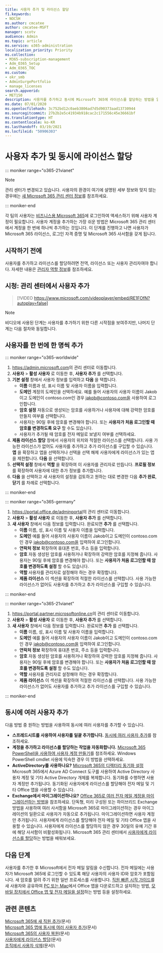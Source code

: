 ```yaml
---
title: 사용자 추가 및 라이선스 할당
f1.keywords:
- NOCSH
ms.author: cmcatee
author: cmcatee-MSFT
manager: scotv
audience: Admin
ms.topic: article
ms.service: o365-administration
localization_priority: Priority
ms.collection:
- M365-subscription-management
- Adm_O365_Setup
- Adm_O365_TOC
ms.custom:
- okr_smb
- AdminSurgePortfolio
- manage_licenses
search.appverid:
- MET150
description: 사용자를 추가하고 동시에 Microsoft 365에 라이선스를 할당하는 방법을 알아보세요.
ms.date: 07/01/2020
ms.openlocfilehash: 3c752bd12c0aeb3806ad7d5d90373aad13730944
ms.sourcegitcommit: 27b2b2e5c41934b918cac2c171556c45e36661bf
ms.translationtype: HT
ms.contentlocale: ko-KR
ms.lasthandoff: 03/19/2021
ms.locfileid: "50906303"
---
```

# <a name="add-users-and-assign-licenses-at-the-same-time"></a>사용자 추가 및 동시에 라이선스 할당

::: moniker range="o365-21vianet"

> [!NOTE]
> 관리 센터가 변경되고 있습니다. 사용자의 환경이 여기에 설명된 세부 정보와 맞지 않는 경우에는 [새 Microsoft 365 관리 센터 정보](../microsoft-365-admin-center-preview.md?preserve-view=true&view=o365-21vianet)를 참조하세요.

::: moniker-end

각 팀의 사용자는 [비즈니스용 Microsoft 365](https://www.microsoft.com/microsoft-365/business)에 로그인하여 액세스하기 위해 사용자 계정이 필요합니다. 사용자 계정을 추가하는 가장 쉬운 방법은 Microsoft 365 관리 센터에서 계정을 한 번에 하나씩 추가하는 것입니다. 이 단계를 진행하고 나면 사용자가 Microsoft 365 라이선스, 로그인 자격 증명 및 Microsoft 365 사서함을 갖게 됩니다.

## <a name="before-you-begin"></a>시작하기 전에

사용자를 추가하고 라이선스를 할당하려면 전역, 라이선스 또는 사용자 관리자여야 합니다. 자세한 내용은 [관리자 역할 정보](../../admin/add-users/about-admin-roles.md)를 참조하세요.

## <a name="watch-add-users-in-the-admin-center"></a>시청: 관리 센터에서 사용자 추가

> [!VIDEO https://www.microsoft.com/videoplayer/embed/RE1FOfN?autoplay=false]

> [!NOTE]
> 비디오에 사용된 단계는 사용자를 추가하기 위한 다른 시작점을 보여주지만, 나머지 단계는 다음 절차와 동일합니다.

## <a name="add-users-one-at-a-time"></a>사용자를 한 번에 한 명씩 추가

::: moniker range="o365-worldwide"

1. <https://admin.microsoft.com>의 관리 센터로 이동합니다.
2. **사용자** > **활성 사용자** 로 이동한 후, **사용자 추가** 를 선택합니다.
3. **기본 설정** 창에서 사용자 정보를 입력하고 **다음** 을 택합니다.
    - **이름** 이름과 성, 표시 이름 및 사용자 이름을 입력합니다.
    - **도메인** 계정의 도메인을 선택하세요. 예를 들어 사용자의 사용자 이름이 Jakob이고 도메인이 contoso.com인 경우 jakob@contoso.com을 사용하여 로그인합니다.
    - **암호 설정** 자동으로 생성되는 암호를 사용하거나 사용자에 대해 강력한 암호를 만들지 여부를 선택합니다.
    - 사용자는 90일 후에 암호를 변경해야 합니다. 또는 **사용자가 처음 로그인할 때 암호를 변경하도록 요구** 할 수도 있습니다.
    - 사용자가 추가될 때 암호를 전자 메일로 보낼지 여부를 선택하세요.
4. **제품 라이선스 할당** 창에서 사용자의 위치와 적절한 라이선스를 선택합니다. 사용 가능한 라이선스가 없어도 사용자를 추가하고 추가 라이선스를 구입할 수 있습니다. **앱** 을 확장하고 앱을 선택하거나 선택을 선택 해제 사용자에게 라이선스가 있는 앱을 제한합니다. **다음** 을 선택합니다.
5. **선택적 설정** 창에서 **역할** 을 확장하여 이 사용자를 관리자로 만듭니다. **프로필 정보** 를 확장하여 사용자에 대한 추가 정보를 추가합니다.
6. **다음** 을 선택하고 새 사용자의 설정을 검토하고 원하는 대로 변경한 다음 **추가 완료**, **닫기** 를 차례로 선택합니다.

::: moniker-end

::: moniker range="o365-germany"

1. <https://portal.office.de/adminportal>의 관리 센터로 이동합니다.
2. **사용자** > **활성 사용자** 로 이동한 후, **사용자 추가** 를 선택합니다.
3. **새 사용자** 창에서 다음 정보를 입력합니다. 완료되면 **추가** 를 선택합니다.
    - **이름** 이름, 성, 표시 이름 및 사용자 이름을 입력합니다.
    - **도메인** 예를 들어 사용자의 사용자 이름이 Jakob이고 도메인이 contoso.com인 경우 jakob@contoso.com을 입력하여 로그인합니다.
    - **연락처 정보** 확장하여 휴대폰 번호, 주소 등을 입력합니다.
    - **암호** 자동 생성된 암호를 사용하거나 확장하여 강력한 암호를 지정해 줍니다. 사용자는 90일 후에 암호를 변경해야 합니다. 또는 **사용자가 처음 로그인할 때 암호를 변경하도록 설정** 할 수도 있습니다.
    - **역할** 사용자를 관리자로 설정해야 하는 경우 확장합니다.
    - **제품 라이선스** 이 섹션을 확장하여 적절한 라이선스를 선택합니다. 사용 가능한 라이선스가 없어도 사용자를 추가하고 추가 라이선스를 구입할 수 있습니다.

::: moniker-end

::: moniker range="o365-21vianet"

1. <https://portal.partner.microsoftonline.cn>의 관리 센터로 이동합니다.
2. **사용자** > **활성 사용자** 로 이동한 후, **사용자 추가** 를 선택합니다.
3. **새 사용자** 창에서 다음 정보를 입력합니다. 완료되면 **추가** 를 선택합니다.
    - **이름** 이름, 성, 표시 이름 및 사용자 이름을 입력합니다.
    - **도메인** 예를 들어 사용자의 사용자 이름이 Jakob이고 도메인이 contoso.com인 경우 jakob@contoso.com을 입력하여 로그인합니다.
    - **연락처 정보** 확장하여 휴대폰 번호, 주소 등을 입력합니다.
    - **암호** 자동 생성된 암호를 사용하거나 확장하여 강력한 암호를 지정해 줍니다. 사용자는 90일 후에 암호를 변경해야 합니다. 또는 **사용자가 처음 로그인할 때 암호를 변경하도록 설정** 할 수도 있습니다.
    - **역할** 사용자를 관리자로 설정해야 하는 경우 확장합니다.
    - **제품 라이선스** 이 섹션을 확장하여 적절한 라이선스를 선택합니다. 사용 가능한 라이선스가 없어도 사용자를 추가하고 추가 라이선스를 구입할 수 있습니다.

::: moniker-end

## <a name="add-multiple-users-at-the-same-time"></a>동시에 여러 사용자 추가

다음 방법 중 원하는 방법을 사용하여 동시에 여러 사용자를 추가할 수 있습니다.

- **스프레드시트를 사용하여 사용자를 일괄 추가합니다.** [동시에 여러 사용자 추가](../../enterprise/add-several-users-at-the-same-time.md)를 참조하세요.
- **계정을 추가하고 라이선스를 할당하는 작업을 자동화합니다.** [Microsoft 365 PowerShell을 사용하여 사용자 계정 만들기](../../enterprise/create-user-accounts-with-microsoft-365-powershell.md)를 참조하세요. Windows PowerShell cmdlet 사용에 익숙한 경우 이 방법을 선택하세요.
- **ActiveDirectory를 사용하나요?** [Microsoft 365의 디렉터리 동기화 설정](../../enterprise/set-up-directory-synchronization.md) Microsoft 365에서 Azure AD Connect 도구를 사용하여 Active Directory 사용자 계정 및 기타 Active Directory 개체를 복제합니다. 동기화를 수행하면 사용자 계정만 추가됩니다. 동기화된 사용자에게 라이선스를 할당해야 전자 메일 및 기타 Office 앱을 사용할 수 있습니다.
- **Exchange에서 마이그레이션하나요?** [Office 365로 여러 전자 메일 계정을 마이그레이션하는 방법](/Exchange/mailbox-migration/mailbox-migration)을 참조하세요. 단독형, 미리 구성된 또는 하이브리드 Exchange 방법을 사용하여 여러 사서함을 Microsoft 365로 마이그레이션하는 경우 마이그레이션의 일환으로 사용자가 자동으로 추가됩니다. 마이그레이션하면 사용자 계정만 추가됩니다. 사용자에게 라이선스를 할당해야 전자 메일 및 기타 Office 앱을 사용할 수 있습니다. 사용자에게 라이선스를 할당하지 않은 경우 30일의 유예 기간 후에 해당 사서함이 비활성화됩니다. Microsoft 365 관리 센터에서 [사용자에게 라이선스를 할당](../manage/assign-licenses-to-users.md)하는 방법을 배워보세요.

## <a name="next-steps"></a>다음 단계

사용자를 추가한 후 Microsoft에서 전자 메일 알림을 수신합니다. 전자 메일에는 사용자가 Microsoft 365에 로그인할 수 있도록 해당 사용자의 사용자 ID와 암호가 포함됩니다. 새 암호를 알려 주기 위한 일반 프로세스를 사용합니다. [직원 빠른 시작 가이드](https://support.microsoft.com/office/b9700090-ce64-4046-ab92-ce8488a7bc0f)를 새 사용자와 공유하여 [PC 또는 Mac](https://support.microsoft.com/office/4414eaaf-0478-48be-9c42-23adc4716658)에서 Office 앱을 다운로드하고 설치하는 방법, [모바일 장치에서 Office 앱 및 전자 메일을 설정](https://support.microsoft.com/office/7dabb6cb-0046-40b6-81fe-767e0b1f014f)하는 방법 등을 설정하세요.

## <a name="related-content"></a>관련 콘텐츠

[Microsoft 365에 새 직원 추가](add-new-employee.md)(문서)\
[Microsoft 365 앱에 동시에 여러 사용자 추가](../../enterprise/add-several-users-at-the-same-time.md)(문서)\
[Microsoft 365의 사용자 복원](restore-user.md)(문서)\
[사용자에게 라이선스 할당](../manage/assign-licenses-to-users.md)(문서)\
[조직에서 사용자 삭제](delete-a-user.md)(문서)\